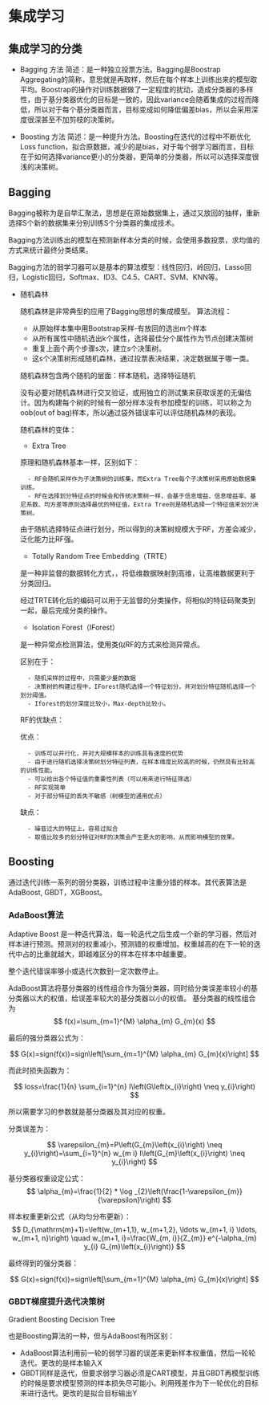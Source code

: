 # 集成学习

## 集成学习的分类

- Bagging 方法
    简述：是一种独立投票方法。Bagging是Boostrap Aggregating的简称，意思就是再取样，然后在每个样本上训练出来的模型取平均。Boostrap的操作对训练数据做了一定程度的扰动，造成分类器的多样性，由于基分类器优化的目标是一致的，因此variance会随着集成的过程而降低，所以对于每个基分类器而言，目标变成如何降低偏差bias，所以会采用深度很深甚至不加剪枝的决策树。

- Boosting 方法
    简述：是一种提升方法。Boosting在迭代的过程中不断优化Loss function，拟合原数据，减少的是bias，对于每个弱学习器而言，目标在于如何选择variance更小的分类器，更简单的分类器，所以可以选择深度很浅的决策树。

## Bagging 

Bagging被称为是自举汇聚法，思想是在原始数据集上，通过又放回的抽样，重新选择S个新的数据集来分别训练S个分类器的集成技术。

Bagging方法训练出的模型在预测新样本分类的时候，会使用多数投票，求均值的方式来统计最终分类结果。

Bagging方法的弱学习器可以是基本的算法模型：线性回归，岭回归，Lasso回归，Logistic回归，Softmax、ID3、C4.5、CART、SVM、KNN等。

- 随机森林
    
    随机森林是非常典型的应用了Bagging思想的集成模型。
    算法流程：
     - 从原始样本集中用Bootstrap采样-有放回的选出m个样本
     - 从所有属性中随机选出k个属性，选择最佳分个属性作为节点创建决策树
     - 重复上面个两个步骤s次，建立s个决策树。
     - 这s个决策树形成随机森林，通过投票表决结果，决定数据属于哪一类。

     随机森林包含两个随机的层面：样本随机，选择特征随机

     没有必要对随机森林进行交叉验证，或用独立的测试集来获取误差的无偏估计。因为构建每个树的时候有一部分样本没有参加模型的训练，可以称之为oob(out of bag)样本，所以通过袋外错误率可以评估随机森林的表现。

     随机森林的变体：

     - Extra Tree

     原理和随机森林基本一样，区别如下：

        - RF会随机采样作为子决策树的训练集，而Extra Tree每个子决策树采用原始数据集训练。
        - RF在选择划分特征点的时候会和传统决策树一样，会基于信息增益、信息增益率、基尼系数、均方差等原则选择最优的特征值，Extra Tree则是随机选择一个特征值来划分决策树。
        
     由于随机选择特征点进行划分，所以得到的决策树规模大于RF，方差会减少，泛化能力比RF强。

     - Totally Random Tree Embedding（TRTE）

     是一种非监督的数据转化方式，，将低维数据映射到高维，让高维数据更利于分类回归。

    经过TRTE转化后的编码可以用于无监督的分类操作，将相似的特征码聚类到一起，最后完成分类的操作。

    - Isolation Forest（IForest）

    是一种异常点检测算法，使用类似RF的方式来检测异常点。

    区别在于：
        
        - 随机采样的过程中，只需要少量的数据
        - 决策树的构建过程中，IForest随机选择一个特征划分，并对划分特征随机选择一个划分阈值。
        - Iforest的划分深度比较小，Max-depth比较小。

    RF的优缺点：
        
    优点：

        - 训练可以并行化，并对大规模样本的训练具有速度的优势
        - 由于进行随机选择决策树划分特征列表，在样本维度比较高的时候，仍然具有比较高的训练性能。
        - 可以给出各个特征值的重要性列表（可以用来进行特征筛选）
        - RF实现简单
        - 对于部分特征的丢失不敏感（树模型的通用优点）

    缺点：

        - 噪音过大的特征上，容易过拟合
        - 取值比较多的划分特征对RF的决策会产生更大的影响，从而影响模型的效果。

## Boosting

通过迭代训练一系列的弱分类器，训练过程中注重分错的样本。其代表算法是AdaBoost, GBDT，XGBoost。

### AdaBoost算法

Adaptive Boost 是一种迭代算法，每一轮迭代之后生成一个新的学习器，然后对样本进行预测。预测对的权重减小，预测错的权重增加。权重越高的在下一轮的迭代中占的比重就越大，即越难区分的样本在样本中越重要。

整个迭代错误率够小或迭代次数到一定次数停止。

AdaBoost算法将基分类器的线性组合作为强分类器，同时给分类误差率较小的基分类器以大的权值，给误差率较大的基分类器以小的权值。
基分类器的线性组合为
$$
f(x)=\sum_{m=1}^{M} \alpha_{m} G_{m}(x)
$$

最后的强分类器公式为：

$$
G(x)=sign(f(x))=sign\left[\sum_{m=1}^{M} \alpha_{m} G_{m}(x)\right]
$$

而此时损失函数为：

$$
loss=\frac{1}{n} \sum_{i=1}^{n} I\left(G\left(x_{i}\right) \neq y_{i}\right)
$$

所以需要学习的参数就是基分类器及其对应的权重。

分类误差为：

$$
\varepsilon_{m}=P\left(G_{m}\left(x_{i}\right) \neq y_{i}\right)=\sum_{i=1}^{n} w_{m i} I\left(G_{m}\left(x_{i}\right) \neq y_{i}\right)
$$

基分类器权重设定公式：
$$
\alpha_{m}=\frac{1}{2} * \log _{2}\left(\frac{1-\varepsilon_{m}}{\varepsilon}\right)
$$

样本权重更新公式（从均匀分布更新）：
$$
D_{\mathrm{m}+1}=\left(w_{m+1,1}, w_{m+1,2}, \ldots w_{m+1, i} \ldots, w_{m+1, n}\right) \quad w_{m+1, i}=\frac{W_{m, i}}{Z_{m}} e^{-\alpha_{m} y_{i} G_{m}\left(x_{i}\right)}
$$

最终得到的强分类器：

$$
G(x)=sign(f(x))=sign\left[\sum_{m=1}^{M} \alpha_{m} G_{m}(x)\right]
$$

### GBDT梯度提升迭代决策树

Gradient Boosting Decision Tree

也是Boosting算法的一种，但与AdaBoost有所区别：

- AdaBoost算法利用前一轮的弱学习器的误差来更新样本权重值，然后一轮轮迭代。更改的是样本输入X
- GBDT同样是迭代，但要求弱学习器必须是CART模型，并且GBDT再模型训练的时候是要求模型预测的样本损失尽可能小。利用残差作为下一轮优化的目标来进行迭代。更改的是拟合目标输出Y

